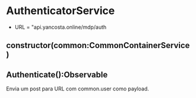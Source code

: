 # AuthenticatorService
- URL = "api.yancosta.online/mdp/auth
## constructor(common:CommonContainerService)
## Authenticate():Observable<Token>
Envia um post para URL com common.user como payload.

